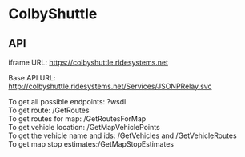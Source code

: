 # ColbyShuttle

## API
iframe URL: https://colbyshuttle.ridesystems.net

Base API URL: http://colbyshuttle.ridesystems.net/Services/JSONPRelay.svc

To get all possible endpoints: ?wsdl <br>
To get route: /GetRoutes  <br>
To get routes for map: /GetRoutesForMap  <br>
To get vehicle location: /GetMapVehiclePoints <br>
To get the vehicle name and ids: /GetVehicles and /GetVehicleRoutes <br>
To get map stop estimates:/GetMapStopEstimates <br>

